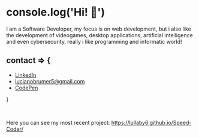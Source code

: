 # console.log('Hi! :wave:')

I am a Software Developer, my focus is on web development, but i also like the development of videogames, desktop applications, artificial intelligence and even cybersecurity, really i like programming and informatic world!

## contact => {
  - [LinkedIn](https://www.linkedin.com/in/luciano-brumer/)
  - lucianobrumer5@gmail.com
  - [CodePen](https://codepen.io/lucianobrumer)
  
}

<br>

Here you can see my most recent project: https://lullaby6.github.io/Speed-Coder/
